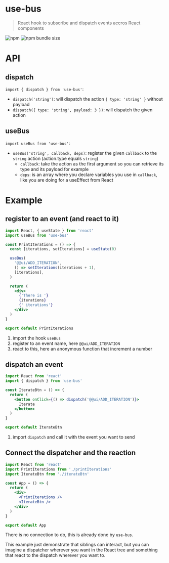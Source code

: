 # use-bus
> React hook to subscribe and dispatch events accros React components

![npm](https://img.shields.io/npm/v/use-bus.svg) ![npm bundle size](https://img.shields.io/bundlephobia/minzip/use-bus.svg)

# API
## dispatch
`import { dispatch } from 'use-bus'`:
- `dispatch('string')`: will dispatch the action `{ type: 'string' }` without payload
- `dispatch({ type: 'string', payload: 3 })`: will dispatch the given action

## useBus
`import useBus from 'use-bus'`:
- `useBus('string', callback, deps)`: register the given `callback` to the `string` action (action.type equals `string`)
  * `callback`: take the action as the first argument so you can retrieve its type and its payload for example
  * `deps`: is an array where you declare variables you use in `callback`, like you are doing for a useEffect from React

# Example
## register to an event (and react to it)
```jsx
import React, { useState } from 'react'
import useBus from 'use-bus'

const PrintIterations = () => {
  const [iterations, setIterations] = useState(0)

  useBus(
    '@@ui/ADD_ITERATION',
    () => setIterations(iterations + 1),
    [iterations],
  )

  return (
    <div>
      {'There is '}
      {iterations}
      {' iterations'}
    </div>
  )
}

export default PrintIterations
```

1. import the hook `useBus`
2. register to an event name, here `@@ui/ADD_ITERATION`
3. react to this, here an anonymous function that increment a number

## dispatch an event
```jsx
import React from 'react'
import { dispatch } from 'use-bus'

const IterateBtn = () => {
  return (
    <button onClick={() => dispatch('@@ui/ADD_ITERATION')}>
      Iterate
    </button>
  )
}

export default IterateBtn
```

1. import `dispatch` and call it with the event you want to send

## Connect the dispatcher and the reaction
```jsx
import React from 'react'
import PrintIterations from './printIterations'
import IterateBtn from './iterateBtn'

const App = () => {
  return (
    <div>
      <PrintIterations />
      <IterateBtn />
    </div>
  )
}

export default App
```

There is no connection to do, this is already done by `use-bus`.

This example just demonstrate that siblings can interact, but you can imagine a dispatcher wherever you want in the React tree and something that react to the dispatch wherever you want to.
